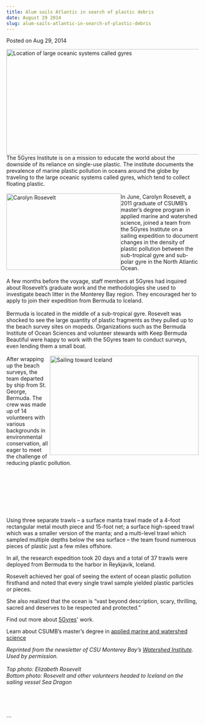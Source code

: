 ```yaml
---
title: Alum sails Atlantic in search of plastic debris
date: August 29 2014
slug: alum-sails-atlantic-in-search-of-plastic-debris
---
```


 



<span class="date">Posted on Aug 29, 2014    </span>
<p><img alt="Location of large oceanic systems called gyres" src="https://news.csumb.edu/sites/default/files/65/attachments/news/images/gyres.jpg" style="width:550px; height:276px; float:left"/></p>
<p>The 5Gyres Institute is on a mission to educate the world about
the downside of its reliance on single-use plastic. The institute
documents the prevalence of marine plastic pollution in oceans
around the globe by traveling to the large oceanic systems called
gyres, which tend to collect floating plastic.<br>
<br>
<img alt="Carolyn Rosevelt" src="https://news.csumb.edu/sites/default/files/65/attachments/news/images/carolyn_rosevelt_braving_bad_weather.jpg" style="width:300px; height:200px; float:left">In June, Carolyn
Rosevelt, a 2011 graduate of CSUMB&#x2019;s master&#x2019;s degree program in
applied marine and watershed science, joined a team from the 5Gyres
Institute on a sailing expedition to document changes in the
density of plastic pollution between the sub-tropical gyre and
sub-polar gyre in the North Atlantic Ocean.<br>
<br>
A few months before the voyage, staff members at 5Gyres had
inquired about Rosevelt&#x2019;s graduate work and the methodologies she
used to investigate beach litter in the Monterey Bay region. They
encouraged her to apply to join their expedition from Bermuda to
Iceland.<br>
<br>
Bermuda is located in the middle of a sub-tropical gyre. Rosevelt
was shocked to see the large quantity of plastic fragments as they
pulled up to the beach survey sites on mopeds. Organizations such
as the Bermuda Institute of Ocean Sciences and volunteer stewards
with Keep Bermuda Beautiful were happy to work with the 5Gyres team
to conduct surveys, even lending them a small boat.<br>
<br>
<img alt="Sailing toward Iceland" src="https://news.csumb.edu/sites/default/files/65/attachments/news/images/sailing_toward_iceland.jpg" style="width:390px; height:260px; float:right">After wrapping up
the beach surveys, the team departed by ship from St. George,
Bermuda. The crew was made up of 14 volunteers with various
backgrounds in environmental conservation, all eager to meet the
challenge of reducing plastic pollution.</img></br></br></br></br></br></br></img></br></br></p>
<p>Using three separate trawls &#x2013; a surface manta trawl made of a
4-foot rectangular metal mouth piece and 15-foot net; a surface
high-speed trawl which was a smaller version of the manta; and a
multi-level trawl which sampled multiple depths below the sea
surface &#x2013; the team found numerous pieces of plastic just a few
miles offshore.</p>
<p>In all, the research expedition took 20 days and a total of 37
trawls were deployed from Bermuda to the harbor in Reykjavik,
Iceland.</p>
<p>Rosevelt achieved her goal of seeing the extent of ocean plastic
pollution firsthand and noted that every single trawl sample
yielded plastic particles or pieces.</p>
<p>She also realized that the ocean is &#x201C;vast beyond description,
scary, thrilling, sacred and deserves to be respected and
protected.&#x201D;</p>
<p>Find out more about <a href="https://5gyres.org" rel="nofollow">5Gyres</a>&apos; work.</p>
<p>Learn about CSUMB&#x2019;s master&#x2019;s degree in <a href="https://sep.csumb.edu/amws/" rel="nofollow">applied marine and
watershed science</a></p>
<p class="small"><em>Reprinted from the newsletter of CSU Monterey
Bay&#x2019;s <a href="https://watershed.csumb.edu/wi/" rel="nofollow">Watershed Institute</a>. Used by permission.<br>
<br>
Top photo: Elizabeth Rosevelt<br>
Bottom photo: Rosevelt and other volunteers headed to Iceland on
the sailing vessel Sea Dragon</br></br></br></em></p>
<p class="small">&#xA0;</p>
```

